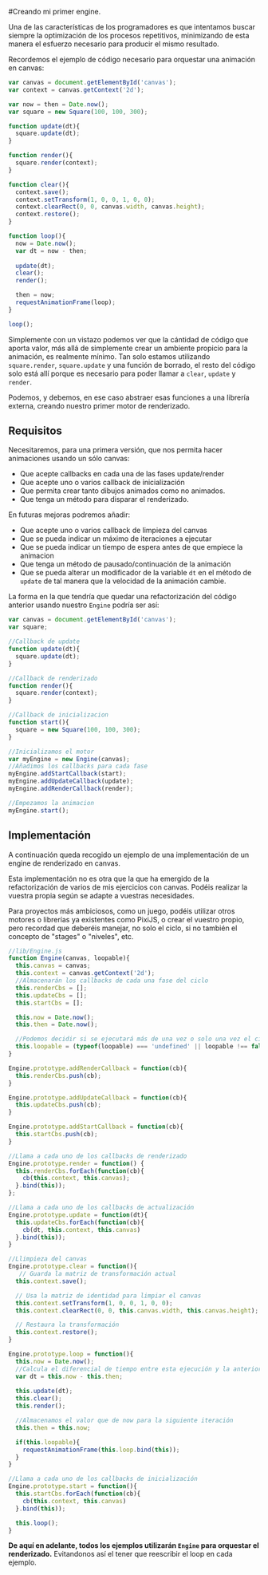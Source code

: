 #Creando mi primer engine.

Una de las características de los programadores es que intentamos buscar siempre la optimización de los procesos repetitivos, minimizando de esta manera el esfuerzo necesario para producir el mismo resultado.

Recordemos el ejemplo de código necesario para orquestar una animación en canvas:

```javascript
var canvas = document.getElementById('canvas');
var context = canvas.getContext('2d');

var now = then = Date.now();
var square = new Square(100, 100, 300);

function update(dt){
  square.update(dt);
}

function render(){
  square.render(context);
}

function clear(){
  context.save();
  context.setTransform(1, 0, 0, 1, 0, 0);
  context.clearRect(0, 0, canvas.width, canvas.height);
  context.restore();
}

function loop(){
  now = Date.now();
  var dt = now - then;
  
  update(dt);
  clear();
  render();

  then = now;
  requestAnimationFrame(loop);
}

loop();
```

Simplemente con un vistazo podemos ver que la cántidad de código que aporta valor, más allá de simplemente crear un ambiente propicio para la animación, es realmente mínimo. Tan solo estamos utilizando `square.render`, `square.update` y una función de borrado, el resto del código solo está allí porque es necesario para poder llamar a `clear`, `update` y `render`. 

Podemos, y debemos, en ese caso abstraer esas funciones a una librería externa, creando nuestro primer motor de renderizado.

## Requisitos

Necesitaremos, para una primera versión, que nos permita hacer animaciones usando un sólo canvas:
- Que acepte callbacks en cada una de las fases update/render
- Que acepte uno o varios callback de inicialización
- Que permita crear tanto dibujos animados como no animados.
- Que tenga un método para disparar el renderizado.

En futuras mejoras podremos añadir:
- Que acepte uno o varios callback de limpieza del canvas
- Que se pueda indicar un máximo de iteraciones a ejecutar
- Que se pueda indicar un tiempo de espera antes de que empiece la animacion
- Que tenga un método de pausado/continuación de la animación
- Que se pueda alterar un modificador de la variable `dt` en el método de `update` de tal manera que la velocidad de la animación cambie.

La forma en la que tendría que quedar una refactorización del código anterior  usando nuestro `Engine` podría ser así:

```javascript
var canvas = document.getElementById('canvas');
var square;

//Callback de update
function update(dt){
  square.update(dt);
}

//Callback de renderizado
function render(){
  square.render(context);
}

//Callback de inicializacion
function start(){
  square = new Square(100, 100, 300);
}

//Inicializamos el motor
var myEngine = new Engine(canvas);
//Añadimos los callbacks para cada fase
myEngine.addStartCallback(start);
myEngine.addUpdateCallback(update);
myEngine.addRenderCallback(render);

//Empezamos la animacion
myEngine.start();
```

## Implementación

A continuación queda recogido un ejemplo de una implementación de un engine de renderizado en canvas.

Esta implementación no es otra que la que ha emergido de la refactorización de varios de mis ejercicios con canvas. Podéis realizar la vuestra propia según se adapte a vuestras necesidades.

Para proyectos más ambiciosos, como un juego, podéis utilizar otros motores o librerías ya existentes como PixiJS, o crear el vuestro propio, pero recordad que deberéis manejar, no solo el ciclo, si no también el concepto de "stages" o "niveles", etc.


```javascript
//lib/Engine.js
function Engine(canvas, loopable){
  this.canvas = canvas;
  this.context = canvas.getContext('2d');
  //Almacenarán los callbacks de cada una fase del ciclo
  this.renderCbs = [];
  this.updateCbs = [];
  this.startCbs = [];

  this.now = Date.now();
  this.then = Date.now();

  //Podemos decidir si se ejecutará más de una vez o solo una vez el ciclo
  this.loopable = (typeof(loopable) === 'undefined' || loopable !== false) ? true : false;
}

Engine.prototype.addRenderCallback = function(cb){
  this.renderCbs.push(cb);
}

Engine.prototype.addUpdateCallback = function(cb){
  this.updateCbs.push(cb);
}

Engine.prototype.addStartCallback = function(cb){
  this.startCbs.push(cb);
}

//Llama a cada uno de los callbacks de renderizado
Engine.prototype.render = function() {
  this.renderCbs.forEach(function(cb){
    cb(this.context, this.canvas);
  }.bind(this));
};

//Llama a cada uno de los callbacks de actualización
Engine.prototype.update = function(dt){
  this.updateCbs.forEach(function(cb){
    cb(dt, this.context, this.canvas)
  }.bind(this));
}

//Llimpieza del canvas
Engine.prototype.clear = function(){
   // Guarda la matriz de transformación actual
  this.context.save();

  // Usa la matriz de identidad para limpiar el canvas
  this.context.setTransform(1, 0, 0, 1, 0, 0);
  this.context.clearRect(0, 0, this.canvas.width, this.canvas.height);

  // Restaura la transformación
  this.context.restore();
}

Engine.prototype.loop = function(){
  this.now = Date.now();
  //Calcula el diferencial de tiempo entre esta ejecución y la anterior
  var dt = this.now - this.then;
  
  this.update(dt);
  this.clear();
  this.render();

  //Almacenamos el valor que de now para la siguiente iteración
  this.then = this.now;

  if(this.loopable){
    requestAnimationFrame(this.loop.bind(this));
  }
}

//Llama a cada uno de los callbacks de inicialización
Engine.prototype.start = function(){
  this.startCbs.forEach(function(cb){
    cb(this.context, this.canvas)
  }.bind(this));

  this.loop();
} 
```

**De aquí en adelante, todos los ejemplos utilizarán `Engine` para orquestar el renderizado.** Evitandonos así el tener que reescribir el loop en cada ejemplo.